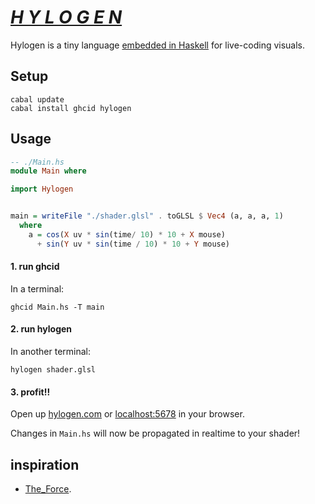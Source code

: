 # [*H Y L O G E N*](http://hylogen.com)

Hylogen is a tiny language [embedded in Haskell](https://wiki.haskell.org/Embedded_domain_specific_language) for live-coding visuals.

## Setup
```
cabal update
cabal install ghcid hylogen
```
## Usage

```haskell
-- ./Main.hs
module Main where

import Hylogen


main = writeFile "./shader.glsl" . toGLSL $ Vec4 (a, a, a, 1)
  where
    a = cos(X uv * sin(time/ 10) * 10 + X mouse)
      + sin(Y uv * sin(time / 10) * 10 + Y mouse)
```

#### 1. run ghcid
In a terminal:
```
ghcid Main.hs -T main
```

#### 2. run hylogen
In another terminal:
```
hylogen shader.glsl
```
#### 3. profit!!
Open up [hylogen.com](http://hylogen.com) or [localhost:5678](http://localhost:5678) in your browser.

Changes in `Main.hs` will now be propagated in realtime to your shader!

## inspiration
- [The_Force](https://github.com/shawnlawson/The_Force).


